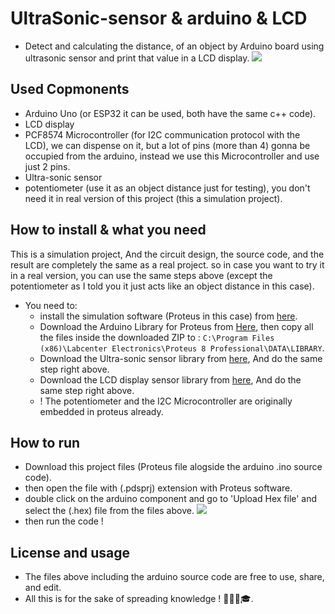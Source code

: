 
# UltraSonic-sensor & arduino & LCD
- Detect and calculating the distance, of an object by Arduino board using ultrasonic sensor and print that value in a LCD display.
![](https://i.ibb.co/BBL463Y/Ultra-sonic.gif)
## Used Copmonents

- Arduino Uno (or ESP32 it can be used, both have the same c++ code).
- LCD display
- PCF8574 Microcontroller (for I2C communication protocol with the LCD), we can dispense on it, but a lot of pins (more than 4) gonna be occupied from the arduino, instead we use this Microcontroller and use just 2 pins.
- Ultra-sonic sensor
- potentiometer (use it as an object distance just for testing), you don't need it in real version of this project (this a simulation project).

## How to install & what you need
This is a simulation project, And the circuit design, the source code, and the result are completely the same as a real project. so in case you want to try it in a real version, you can use the same steps above (except the potentiometer as I told you it just acts like an object distance in this case).
- You need to:
    - install the simulation software (Proteus in this case) from [here](https://filecr.com/windows/proteus/?id=394206745600).
    - Download the Arduino Library for Proteus from [Here](https://www.theengineeringprojects.com/2015/12/arduino-uno-library-proteus.html), then copy all the files inside the downloaded ZIP to : `C:\Program Files (x86)\Labcenter Electronics\Proteus 8 Professional\DATA\LIBRARY`.
    - Download the Ultra-sonic sensor library from [here](https://www.theengineeringprojects.com/2015/02/ultrasonic-sensor-library-proteus.html), And do the same step right above.
    - Download the LCD display sensor library from [here](https://www.theengineeringprojects.com/2023/08/lcd-library-for-proteus-v20.html), And do the same step right above.
    - ! The potentiometer and the I2C Microcontroller are originally embedded in proteus already.

## How to run
- Download this project files (Proteus file alogside the arduino .ino source code).
- then open the file with (.pdsprj) extension with Proteus software.
- double click on the arduino component and go to 'Upload Hex file' and select the (.hex) file from the files above.
    ![](https://i.ibb.co/tLck7m5/Screenshot-2024-04-11-184217.png)
- then run the code !

## License and usage
- The files above including the arduino source code are free to use, share, and edit.
- All this is for the sake of spreading knowledge ! 🧑‍🎓😎🎓.
